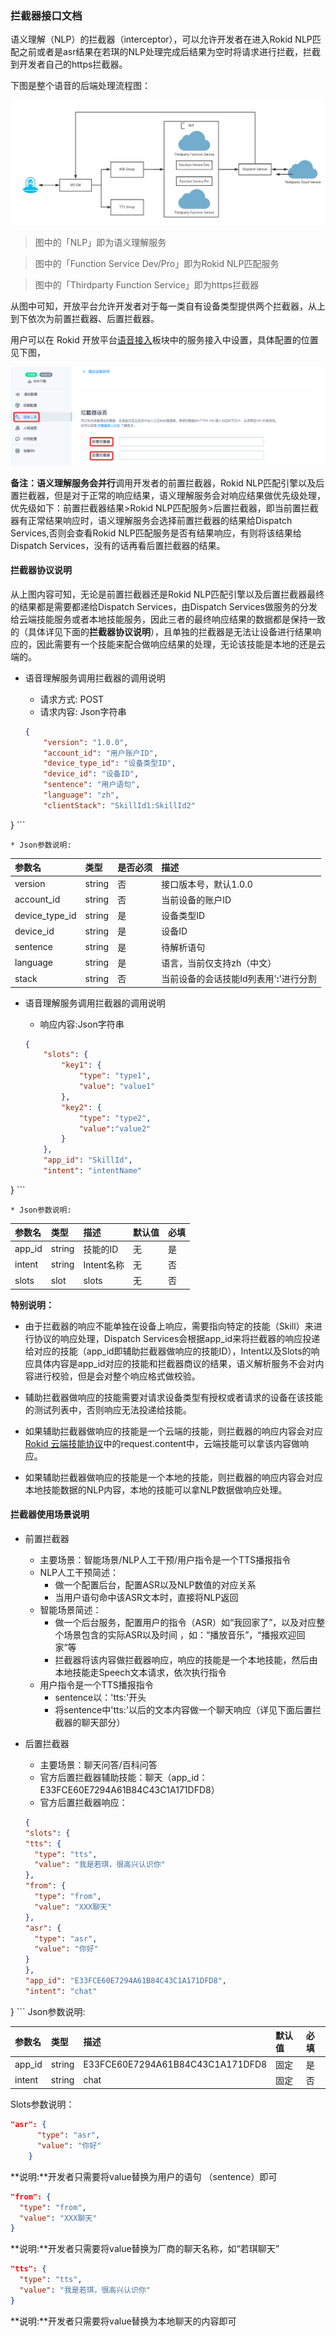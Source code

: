 ### 拦截器接口文档

语义理解（NLP）的拦截器（interceptor），可以允许开发者在进入Rokid NLP匹配之前或者是asr结果在若琪的NLP处理完成后结果为空时将请求进行拦截，拦截到开发者自己的https拦截器。

下图是整个语音的后端处理流程图：

![intercepto](images/interceptor.jpg)

> 图中的「NLP」即为语义理解服务

> 图中的「Function Service Dev/Pro」即为Rokid NLP匹配服务
 
> 图中的「Thirdparty Function Service」即为https拦截器

从图中可知，开放平台允许开发者对于每一类自有设备类型提供两个拦截器，从上到下依次为前置拦截器、后置拦截器。

用户可以在 Rokid 开放平台[语音接入](https://developer.rokid.com/voice/#/)板块中的服务接入中设置，具体配置的位置见下图，

![intercepto](images/interceptor2.png)

**备注：**语义理解服务会**并行**调用开发者的前置拦截器，Rokid NLP匹配引擎以及后置拦截器，但是对于正常的响应结果，语义理解服务会对响应结果做优先级处理，优先级如下：前置拦截器结果>Rokid NLP匹配服务>后置拦截器，即当前置拦截器有正常结果响应时，语义理解服务会选择前置拦截器的结果给Dispatch Services,否则会查看Rokid NLP匹配服务是否有结果响应，有则将该结果给Dispatch Services，没有的话再看后置拦截器的结果。

#### 拦截器协议说明
从上图内容可知，无论是前置拦截器还是Rokid NLP匹配引擎以及后置拦截器最终的结果都是需要都递给Dispatch Services，由Dispatch Services做服务的分发给云端技能服务或者本地技能服务，因此三者的最终响应结果的数据都是保持一致的（具体详见下面的**拦截器协议说明**），且单独的拦截器是无法让设备进行结果响应的，因此需要有一个技能来配合做响应结果的处理，无论该技能是本地的还是云端的。

* 语音理解服务调用拦截器的调用说明
    * 请求方式: POST
    * 请求内容: Json字符串
    
    ```Json
    {
        "version": "1.0.0",
        "account_id": "用户账户ID",
        "device_type_id": "设备类型ID",
        "device_id": "设备ID",
        "sentence": "用户语句",
        "language": "zh",
        "clientStack": "SkillId1:SkillId2"
}
    ```
    
    * Json参数说明:

| 参数名            | 类型 |是否必须| 描述 |
| :------------- | :-- | :-- | :-- |
| version        | string |否| 接口版本号，默认1.0.0 |
| account_id     | string |否|当前设备的账户ID |
| device_type_id | string |是|设备类型ID |
| device_id      | string |是|设备ID |
| sentence       | string |是|待解析语句 |
| language       | string |是|语言，当前仅支持zh（中文） |
| stack          | string |否|当前设备的会话技能Id列表用'**:**'进行分割 | 

* 语音理解服务调用拦截器的调用说明
    * 响应内容:Json字符串
    
    ```Json
    {
        "slots": {
            "key1": {
                "type": "type1",
                "value": "value1"
            },
            "key2": {
                "type": "type2",
                "value":"value2"
            }
        },
        "app_id": "SkillId",
        "intent": "intentName"
}
    ```

    * Json参数说明:
    
| 参数名 | 类型 | 描述 | 默认值 | 必填 |
| :-- | :-- | :-- | :-- | :-- |
| app_id | string | 技能的ID | 无 | 是 |
| intent | string |Intent名称 | 无 | 否 |
| slots | slot | slots | 无 | 否 |

**特别说明：**
* 由于拦截器的响应不能单独在设备上响应，需要指向特定的技能（Skill）来进行协议的响应处理，Dispatch Services会根据app_id来将拦截器的响应投递给对应的技能（app_id即辅助拦截器做响应的技能ID），Intent以及Slots的响应具体内容是app_id对应的技能和拦截器商议的结果，语义解析服务不会对内容进行校验，但是会对整个响应格式做校验。

* 辅助拦截器做响应的技能需要对请求设备类型有授权或者请求的设备在该技能的测试列表中，否则响应无法投递给技能。
* 如果辅助拦截器做响应的技能是一个云端的技能，则拦截器的响应内容会对应[Rokid 云端技能协议](../2-RokidDocument/1-SkillsKit/important-concept/cloud-app-development-protocol_cn.md)中的request.content中，云端技能可以拿该内容做响应。
* 如果辅助拦截器做响应的技能是一个本地的技能，则拦截器的响应内容会对应本地技能数据的NLP内容，本地的技能可以拿NLP数据做响应处理。

#### 拦截器使用场景说明

* 前置拦截器
    * 主要场景：智能场景/NLP人工干预/用户指令是一个TTS播报指令
    * NLP人工干预简述：
        * 做一个配置后台，配置ASR以及NLP数值的对应关系
        * 当用户语句命中该ASR文本时，直接将NLP返回
    * 智能场景简述：
        * 做一个后台服务，配置用户的指令（ASR）如“我回家了”，以及对应整个场景包含的实际ASR以及时间 ，如：“播放音乐”，“播报欢迎回家”等
        * 拦截器将该内容做拦截器响应，响应的技能是一个本地技能，然后由本地技能走Speech文本请求，依次执行指令
    * 用户指令是一个TTS播报指令
        * sentence以：'tts:'开头
        * 将sentence中'tts:'以后的文本内容做一个聊天响应（详见下面后置拦截器的聊天部分）
    


* 后置拦截器
    * 主要场景：聊天问答/百科问答
    * 官方后置拦截器辅助技能：聊天（app_id：E33FCE60E7294A61B84C43C1A171DFD8）
    * 官方后置拦截器响应：

    ```json
    {
  "slots": {
    "tts": {
      "type": "tts",
      "value": "我是若琪，很高兴认识你"
    },
    "from": {
      "type": "from",
      "value": "XXX聊天"
    },
    "asr": {
      "type": "asr",
      "value": "你好"
    }
  },
  "app_id": "E33FCE60E7294A61B84C43C1A171DFD8",
  "intent": "chat"
}
    ```
Json参数说明:
 
| 参数名 | 类型 | 描述 | 默认值 | 必填 |
| :-- | :-- | :-- | :-- | :-- |
| app_id | string | E33FCE60E7294A61B84C43C1A171DFD8| 固定 | 是 |
| intent | string |chat | 固定 | 否 |

Slots参数说明：

```json
"asr": {
      "type": "asr",
      "value": "你好"
    }
```

**说明:**开发者只需要将value替换为用户的语句
（sentence）即可

    
```json
"from": {
  "type": "from",
  "value": "XXX聊天"
}
```

**说明:**开发者只需要将value替换为厂商的聊天名称，如“若琪聊天”

```json
"tts": {
  "type": "tts",
  "value": "我是若琪，很高兴认识你"
}
```

**说明:**开发者只需要将value替换为本地聊天的内容即可



